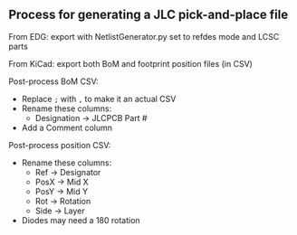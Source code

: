 ## Process for generating a JLC pick-and-place file

From EDG: export with NetlistGenerator.py set to refdes mode and LCSC parts

From KiCad: export both BoM and footprint position files (in CSV)

Post-process BoM CSV:

- Replace `;` with `,` to make it an actual CSV
- Rename these columns:
  - Designation -> JLCPCB Part #
- Add a Comment column

Post-process position CSV:

- Rename these columns:
  - Ref -> Designator
  - PosX -> Mid X
  - PosY -> Mid Y
  - Rot -> Rotation
  - Side -> Layer  
- Diodes may need a 180 rotation